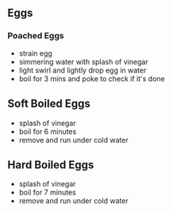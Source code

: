 ## Eggs

### Poached Eggs

- strain egg
- simmering water with splash of vinegar
- light swirl and lightly drop egg in water
- boil for 3 mins and poke to check if it's done

## Soft Boiled Eggs

- splash of vinegar
- boil for 6 minutes
- remove and run under cold water

## Hard Boiled Eggs

- splash of vinegar
- boil for 7 minutes
- remove and run under cold water
